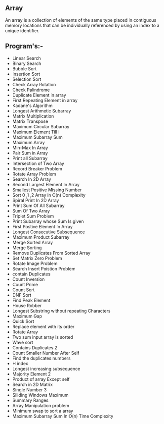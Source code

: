 ## Array 

An array is a collection of elements of the same type placed in contiguous memory locations that can be individually referenced by using an index to a unique identifier.

## Program's:-

 * Linear Search
 * Binary Search
 * Bubble Sort
 * Insertion Sort
 * Selection Sort
 * Check Array Rotation
 * Check Palindrome
 * Duplicate Element in array
 * First Repeating Element in array
 * Kadane's Algorithm 
 * Longest Arithmetic Subarray
 * Matrix Multiplication
 * Matrix Transpose
 * Maximum Circular Subarray
 * Maximum Element Till i
 * Maximum Subarray Sum
 * Maximum Array
 * Min-Max In Array
 * Pair Sum in Array
 * Print all Subarray
 * Intersection of Two Array
 * Record Breaker Problem
 * Rotate Array Problem 
 * Search In 2D Array
 * Second Largest Element In Array
 * Smallest Positive Missing Number
 * Sort 0 ,1 ,2 Array in O(n) Complexity 
 * Spiral Print In 2D Array
 * Print Sum Of All Subarray
 * Sum Of Two Array
 * Triplet Sum Problem 
 * Print Subarray whose Sum Is given
 * First Postive Element In Array
 * Longest Consecutive Subsequence 
 * Maximum Product Subarray
 * Merge Sorted Array
 * Merge Sorting
 * Remove Duplicates From Sorted Array
 * Set Matrix Zero Problem
 * Rotate Image Problem
 * Search Insert Poistion Problem
 * contain Duplicates 
 * Count Inversion
 * Count Prime
 * Count Sort
 * DNF Sort
 * Find Peak Element
 * House Robber
 * Longest Substring without repeating Characters
 * Maximum Gap
 * Quick  Sort
 * Replace element with its order
 * Rotate Array
 * Two sum input array is sorted
 * Wave sort
 * Contains Duplicates 2
 * Count Smaller Number After Self
 * Find the duplicates numbers
 * H index
 * Longest increasing subsequence 
 * Majority Element 2
 * Product of array Except self
 * Search in 2D Matrix
 * Single Number 3
 * Siliding Windows Maximum
 * Summary Ranges
 * Array Manipulation problem
 * Minimum swap to sort a array
 * Maximum Subarray Sum In O(n) Time Complexity 
 
 
